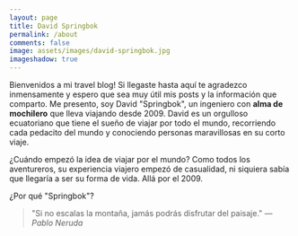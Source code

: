 ```yaml
---
layout: page
title: David Springbok 
permalink: /about
comments: false
image: assets/images/david-springbok.jpg
imageshadow: true
---
```


Bienvenidos a mi travel blog! Si llegaste hasta aquí te agradezco inmensamente y espero que sea muy útil mis posts y la información que comparto. Me presento, soy David "Springbok", un ingeniero con **alma de mochilero** que lleva viajando desde 2009. David es un orgulloso ecuatoriano que tiene el sueño de viajar por todo el mundo, recorriendo cada pedacito del mundo y conociendo personas maravillosas en su corto viaje.

¿Cuándo empezó la idea de viajar por el mundo? Como todos los aventureros, su experiencia viajero empezó de casualidad, ni siquiera sabía que llegaría a ser su forma de vida. Allá por el 2009.

¿Por qué "Springbok"?



> "Si no escalas la montaña, jamás podrás disfrutar del paisaje." <cite>— Pablo Neruda</cite>


